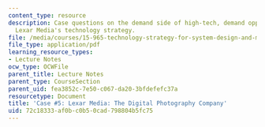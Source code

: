```yaml
---
content_type: resource
description: Case questions on the demand side of high-tech, demand opportunity, and
  Lexar Media's technology strategy.
file: /media/courses/15-965-technology-strategy-for-system-design-and-management-spring-2009/72c18333af0bc0b50cad798804b5fc75_MIT15_965S09_case05.pdf
file_type: application/pdf
learning_resource_types:
- Lecture Notes
ocw_type: OCWFile
parent_title: Lecture Notes
parent_type: CourseSection
parent_uid: fea3852c-7e50-c067-da20-3bfdefefc37a
resourcetype: Document
title: 'Case #5: Lexar Media: The Digital Photography Company'
uid: 72c18333-af0b-c0b5-0cad-798804b5fc75
---
```

